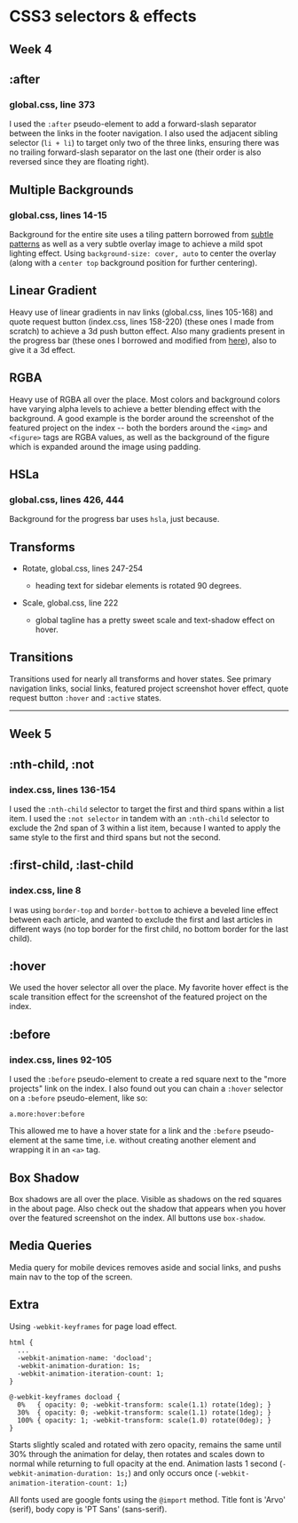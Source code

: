 # CSS3 selectors & effects

## Week 4

## :after

### global.css, line 373

I used the ```:after``` pseudo-element to add a forward-slash separator between the links in the footer navigation. I also used the adjacent sibling selector (```li + li```) to target only two of the three links, ensuring there was no trailing forward-slash separator on the last one (their order is also reversed since they are floating right).

## Multiple Backgrounds

### global.css, lines 14-15

Background for the entire site uses a tiling pattern borrowed from [subtle patterns](http://subtlepatterns.com) as well as a very subtle overlay image to achieve a mild spot lighting effect. Using ```background-size: cover, auto``` to center the overlay (along with a ```center top``` background position for further centering).

## Linear Gradient

Heavy use of linear gradients in nav links (global.css, lines 105-168) and quote request button (index.css, lines 158-220) (these ones I made from scratch) to achieve a 3d push button effect. Also many gradients present in the progress bar (these ones I borrowed and modified from [here](http://www.useragentman.com/blog/2012/01/03/cross-browser-html5-progress-bars-in-depth/)), also to give it a 3d effect.

## RGBA

Heavy use of RGBA all over the place. Most colors and background colors have varying alpha levels to achieve a better blending effect with the background. A good example is the border around the screenshot of the featured project on the index -- both the borders around the ```<img>``` and ```<figure>``` tags are RGBA values, as well as the background of the figure which is expanded around the image using padding.

## HSLa

### global.css, lines 426, 444

Background for the progress bar uses ```hsla```, just because.

## Transforms

  * Rotate, global.css, lines 247-254
    * heading text for sidebar elements is rotated 90 degrees.

  * Scale, global.css, line 222
    * global tagline has a pretty sweet scale and text-shadow effect on hover.

## Transitions

Transitions used for nearly all transforms and hover states. See primary navigation links, social links, featured project screenshot hover effect, quote request button ```:hover``` and ```:active``` states.

---

## Week 5

## :nth-child, :not

### index.css, lines 136-154

I used the ```:nth-child``` selector to target the first and third spans within a list item.
I used the ```:not selector``` in tandem with an ```:nth-child``` selector to exclude the 2nd span of 3 within a list item, because I wanted to apply the same style to the first and third spans but not the second.

## :first-child, :last-child

### index.css, line 8

I was using ```border-top``` and ```border-bottom``` to achieve a beveled line effect between each article, and wanted to exclude the first and last articles in different ways (no top border for the first child, no bottom border for the last child).

## :hover

We used the hover selector all over the place. My favorite hover effect is the scale transition effect for the screenshot of the featured project on the index.

## :before

### index.css, lines 92-105

I used the ```:before``` pseudo-element to create a red square next to the "more projects" link on the index. I also found out you can chain a ```:hover``` selector on a ```:before``` pseudo-element, like so:

    a.more:hover:before

This allowed me to have a hover state for a link and the ```:before``` pseudo-element at the same time, i.e. without creating another element and wrapping it in an ```<a>``` tag.

## Box Shadow

Box shadows are all over the place. Visible as shadows on the red squares in the about page. Also check out the shadow that appears when you hover over the featured screenshot on the index. All buttons use ```box-shadow```.

## Media Queries

Media query for mobile devices removes aside and social links, and pushs main nav to the top of the screen.

## Extra

Using ```-webkit-keyframes``` for page load effect.

    html {
      ...
      -webkit-animation-name: 'docload';
      -webkit-animation-duration: 1s;
      -webkit-animation-iteration-count: 1;
    }

    @-webkit-keyframes docload {
      0%   { opacity: 0; -webkit-transform: scale(1.1) rotate(1deg); }
      30%  { opacity: 0; -webkit-transform: scale(1.1) rotate(1deg); }
      100% { opacity: 1; -webkit-transform: scale(1.0) rotate(0deg); }
    }

Starts slightly scaled and rotated with zero opacity, remains the same until 30% through the animation for delay, then rotates and scales down to normal while returning to full opacity at the end. Animation lasts 1 second (```-webkit-animation-duration: 1s;```) and only occurs once (```-webkit-animation-iteration-count: 1;```)

All fonts used are google fonts using the ```@import``` method. Title font is 'Arvo' (serif), body copy is 'PT Sans' (sans-serif).
